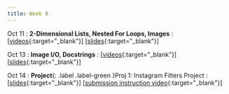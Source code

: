 ```yaml
---
title: Week 8
---
```


Oct 11
: **2-Dimensional Lists, Nested For Loops, Images**
  : \[[videos](https://www.youtube.com/watch?v=hEh_6otWzNs&list=PLr509y092L2_ItskZ_UzAgqlLAUyt8lsx){:target="_blank"}\] \[[slides](https://docs.google.com/presentation/d/1kQFgkOya5f5Wu_m1xU1bkvn9mgitId2v-tZZ7Mv7Qiw/edit?usp=sharing){:target="_blank"}\]
  
Oct 13
: **Image I/O, Docstrings**
  : \[[videos](https://www.youtube.com/watch?v=FgG4Z-EF2rA&list=PLr509y092L29bsGJRZ9H7dOdsHsmP3_Mg){:target="_blank"}\] \[[slides](https://docs.google.com/presentation/d/1RnyQmG90ca23E154PZ92oua1yY3eiscgaRJldOFGIfg/edit?usp=sharing){:target="_blank"}\]

Oct 14
: **Project**{: .label .label-green }Proj 1: Instagram Filters Project
  : \[[slides](https://docs.google.com/presentation/d/1jwmbssoMB2YiRlvN5ruEnothRDbr-ZYa/edit){:target="_blank"}\] \[[submission instruction video](https://www.youtube.com/watch?v=y9nXi7HgSQ4){:target="_blank"}\]

<!-- 
Sep 4
: **HW**{: .label .label-blue }Released: [HW2: Variables and Types](mimir.com){:target="_blank"} -->

